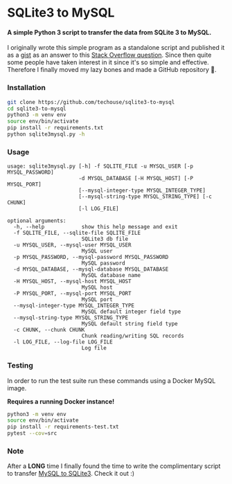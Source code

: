 # SQLite3 to MySQL

#### A simple Python 3 script to transfer the data from SQLite 3 to MySQL. 

I originally wrote this simple program as a standalone script and published it
as a [gist](https://gist.github.com/techouse/4deb94eee58a02d104c6) as an answer
to this [Stack Overflow question](https://stackoverflow.com/questions/18671/quick-easy-way-to-migrate-sqlite3-to-mysql/32243979#32243979).
Since then quite some people have taken interest in it since it's so simple and
effective. Therefore I finally moved my lazy bones and made a GitHub repository :octopus:.

### Installation
```bash
git clone https://github.com/techouse/sqlite3-to-mysql
cd sqlite3-to-mysql
python3 -m venv env
source env/bin/activate
pip install -r requirements.txt
python sqlite3mysql.py -h
```

### Usage
```
usage: sqlite3mysql.py [-h] -f SQLITE_FILE -u MYSQL_USER [-p MYSQL_PASSWORD]
                       -d MYSQL_DATABASE [-H MYSQL_HOST] [-P MYSQL_PORT]
                       [--mysql-integer-type MYSQL_INTEGER_TYPE]
                       [--mysql-string-type MYSQL_STRING_TYPE] [-c CHUNK]
                       [-l LOG_FILE]

optional arguments:
  -h, --help            show this help message and exit
  -f SQLITE_FILE, --sqlite-file SQLITE_FILE
                        SQLite3 db file
  -u MYSQL_USER, --mysql-user MYSQL_USER
                        MySQL user
  -p MYSQL_PASSWORD, --mysql-password MYSQL_PASSWORD
                        MySQL password
  -d MYSQL_DATABASE, --mysql-database MYSQL_DATABASE
                        MySQL database name
  -H MYSQL_HOST, --mysql-host MYSQL_HOST
                        MySQL host
  -P MYSQL_PORT, --mysql-port MYSQL_PORT
                        MySQL port
  --mysql-integer-type MYSQL_INTEGER_TYPE
                        MySQL default integer field type
  --mysql-string-type MYSQL_STRING_TYPE
                        MySQL default string field type
  -c CHUNK, --chunk CHUNK
                        Chunk reading/writing SQL records
  -l LOG_FILE, --log-file LOG_FILE
                        Log file
```

### Testing
In order to run the test suite run these commands using a Docker MySQL image.

**Requires a running Docker instance!**
```bash
python3 -m venv env
source env/bin/activate
pip install -r requirements-test.txt
pytest --cov=src
```

### Note
After a __LONG__ time I finally found the time to write the complimentary script to transfer
[MySQL to SQLite3](https://github.com/techouse/mysql-to-sqlite3). Check it out :)
